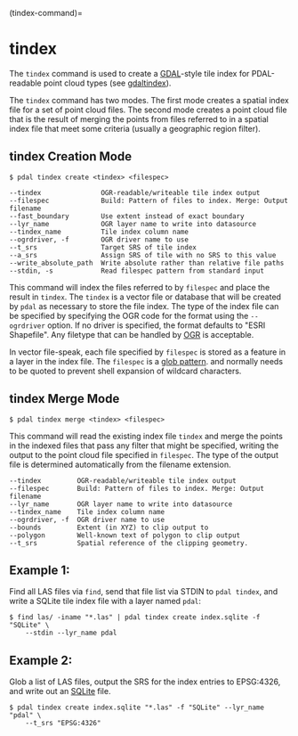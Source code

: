 (tindex-command)=

# tindex

The `tindex` command is used to create a [GDAL]-style tile index for
PDAL-readable point cloud types (see [gdaltindex]).

The `tindex` command has two modes.  The first mode creates a spatial index
file for a set of point cloud files.  The second mode creates a point cloud
file that is the result of merging the points from files referred to in a
spatial index file that meet some criteria (usually a geographic region filter).

## tindex Creation Mode

```
$ pdal tindex create <tindex> <filespec>
```

```
--tindex               OGR-readable/writeable tile index output
--filespec             Build: Pattern of files to index. Merge: Output filename
--fast_boundary        Use extent instead of exact boundary
--lyr_name             OGR layer name to write into datasource
--tindex_name          Tile index column name
--ogrdriver, -f        OGR driver name to use
--t_srs                Target SRS of tile index
--a_srs                Assign SRS of tile with no SRS to this value
--write_absolute_path  Write absolute rather than relative file paths
--stdin, -s            Read filespec pattern from standard input
```

This command will index the files referred to by `filespec` and place the
result in `tindex`.  The `tindex` is a vector file or database that
will be created by `pdal` as necessary to store the file index.
The type of the index
file can be specified by specifying the OGR code for the format using the
`--ogrdriver` option.  If no driver is specified, the format defaults to "ESRI
Shapefile".  Any filetype that can be handled by
[OGR](http://www.gdal.org/ogr_formats.html) is acceptable.

In vector file-speak, each file specified by `filespec` is stored as a
feature in a layer in the index file. The `filespec` is a [glob pattern](http://man7.org/linux/man-pages/man7/glob.7.html).  and normally needs to be
quoted to prevent shell expansion of wildcard characters.

## tindex Merge Mode

```
$ pdal tindex merge <tindex> <filespec>
```

This command will read the existing index file `tindex` and merge the
points in the indexed files that pass any filter that might be specified,
writing the output to the point cloud file specified in `filespec`.
The type of the output file is determined automatically from the filename
extension.

```
--tindex         OGR-readable/writeable tile index output
--filespec       Build: Pattern of files to index. Merge: Output filename
--lyr_name       OGR layer name to write into datasource
--tindex_name    Tile index column name
--ogrdriver, -f  OGR driver name to use
--bounds         Extent (in XYZ) to clip output to
--polygon        Well-known text of polygon to clip output
--t_srs          Spatial reference of the clipping geometry.
```

## Example 1:

Find all LAS files via `find`, send that file list via STDIN to
`pdal tindex`, and write a SQLite tile index file with a layer named `pdal`:

```
$ find las/ -iname "*.las" | pdal tindex create index.sqlite -f "SQLite" \
    --stdin --lyr_name pdal
```

## Example 2:

Glob a list of LAS files, output the SRS for the index entries to EPSG:4326, and
write out an [SQLite] file.

```
$ pdal tindex create index.sqlite "*.las" -f "SQLite" --lyr_name "pdal" \
    --t_srs "EPSG:4326"
```

[gdal]: http://www.gdal.org
[gdaltindex]: http://www.gdal.org/gdaltindex.html
[sqlite]: http://www.sqlite.org
